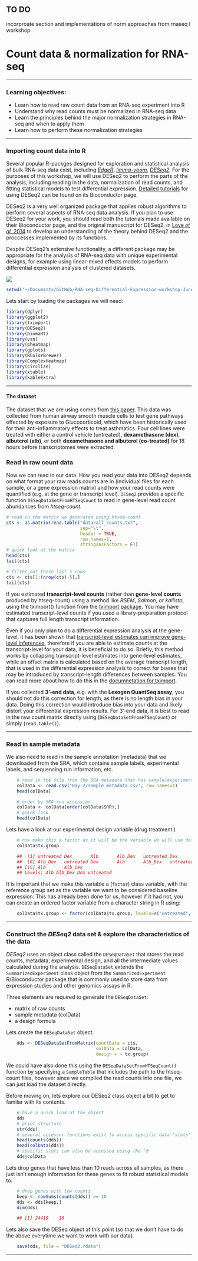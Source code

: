 
## TO DO

incorproate section and implementations of norm approaches from rnaseq I workshop


# Count data & normalization for RNA-seq
------------------------------

### Learning objectives:
- Learn how to read raw count data from an RNA-seq experiment into R
- Understand why read counts must be normalized in RNA-seq data
- Learn the principles behind the major normalization strategies in RNA-seq and when to apply them
- Learn how to perform these normalization strategies

------------------------------

### Importing count data into R  

Several popular R-packges designed for exploration and statistical
analysis of bulk RNA-seq data exist, including
[*EdgeR*](https://www.bioconductor.org/packages/release/bioc/html/edgeR.html),
[*limma-voom*](http://bioconductor.org/packages/release/bioc/html/limma.html),
[*DESeq2*](https://bioconductor.org/packages/release/bioc/html/DESeq2.html).
For the purposes of this workshop, we will use DESeq2 to perform the
parts of the analysis, including reading in the data, normalization of
read counts, and fitting statistical models to test differential
expression. [Detailed
tutorials](https://bioconductor.org/packages/release/bioc/vignettes/DESeq2/inst/doc/DESeq2.html)
for using DESeq2 can be found on its Bioconductor page.

DESeq2 is a very well organized package that applies robust algorithms
to perform several aspects of RNA-seq data analysis. If you plan to use
DESeq2 for your work, you should read both the tutorials made available
on their Bioconductor page, and the original manuscript for DESeq2, in
[Love *et al*,
2014](https://genomebiology.biomedcentral.com/articles/10.1186/s13059-014-0550-8)
to develop an understanding of the theory behind DESeq2 and the
proccesses implemented by its functions.

Despite DESeq2’s extensive functionality, a different package may be
appropriate for the analysis of RNA-seq data with unique experimental
designs, for example using linear-mixed effects models to perform
differential expression analysis of clustered datasets.


![](../figures/overview.png)



```r
setwd('~/Documents/GitHub/RNA-seq-Differential-Expression-workshop-June-2021/')
```

Lets start by loading the packages we will need:

```r
library(dplyr)
library(ggplot2)
library(tximport)
library(DESeq2)
library(biomaRt)
library(vsn)
library(pheatmap)
library(gplots)
library(RColorBrewer)
library(ComplexHeatmap)
library(circlize)
library(xtable)
library(kableExtra)
```
------------------------------------------------------------------------

#### The dataset

The dataset that we are using comes from [this
paper](https://journals.plos.org/plosone/article?id=10.1371/journal.pone.0099625).
This data was collected from human airway smooth muscle cells to test
gene pathways effected by exposure to Glucocorticoid, which have been
historically used for their anti-inflammatory effects to treat
asthmatics. Four cell lines were treated with either a control vehicle
(untreated), **dexamethasone (dex)**, **albuterol (alb)**, or both
**dexamethasone and albuterol (co-treated)** for 18 hours before
transcriptomes were extracted.

### Read in raw count data

Now we can read in our data. How you read your data into DESeq2 depends
on what format your raw reads counts are in (individual files for each
sample, or a gene expression matrix) and how your read counts were
quantified (e.g. at the gene or transcript level). `DESeq2` provides a
specific function `DESeqDataSetFromHTSeqCount` to read in gene-level
read count abundances from *htseq-count*.

```r
# read in the matrix we generated using htseq-count
cts <- as.matrix(read.table("data/all_counts.txt",
                            sep="\t",
                            header = TRUE,
                            row.names=1,
                            stringsAsFactors = F))
# quick look at the matrix
head(cts)
tail(cts)

# filter out these last 5 rows
cts <- cts[1:(nrow(cts)-5),]
tail(cts)
```

If you estimated **transcript-level counts** (rather than **gene-level
counts** produced by htseq-count) using a method like *RSEM*, *Salmon*,
or *kallisto*, using the tximport() function from the [tximport
package](https://f1000research.com/articles/4-1521/v1). You may have
estimated transcript-level counts if you used a library-preparation
protocol that captures full length transcript information.

Even if you only plan to do a differential expression analysis at the
gene-level, it has been shown that [transcript-level estimates can
improve gene-level
inferences](https://f1000research.com/articles/4-1521/v1), therefore if
you are able to estimate counts at the transcript-level for your data,
it is beneficial to do so. Briefly, this method works by collapsing
transcript-level estimates into gene-level estimates, while an offset
matrix is calculated based on the average transcript length, that is
used in the differential expression analysis to correct for biases that
may be introduced by transcript-length differences between samples. You
can read more about how to do this in the [documnetation for
tximport](https://bioconductor.org/packages/release/bioc/vignettes/tximport/inst/doc/tximport.html).

If you collected **3’-end data**, e.g. with the **Lexogen QuantSeq
assay**, you should not do this correction for length, as there is no
length bias in your data. Doing this correction would introduce bias
into your data and likely distort your differential expression results.
For 3’-end data, it is best to read in the raw count matrix directly
using (`DESeqDataSetFromHTSeqCount`) or simply (`read.table()`).

------------------------------------------------------------------------

### Read in sample metadata

We also need to read in the sample annotation (metadata) that we
downloaded from the SRA, which contains sample labels, experimental
labels, and sequencing run information, etc.

```r
    # read in the file from the SRA metadata that has sample/experimental labels
    colData <- read.csv("Day-2/sample_metadata.csv", row.names=1)
    head(colData)

    # order by SRA run accession
    colData <- colData[order(colData$SRR),]
    # quick look
    head(colData)
```

Lets have a look at our experimental design variable (drug treatment:)

```r
    # now make this a factor as it will be the variable we will use define groups for the differential expression analysis
    colData$tx.group

    ##  [1] untreated Dex       Alb       Alb_Dex   untreated Dex       Alb      
    ##  [8] Alb_Dex   untreated Dex       Alb       Alb_Dex   untreated Dex      
    ## [15] Alb       Alb_Dex  
    ## Levels: Alb Alb_Dex Dex untreated
```

It is important that we make this variable a (`factor`) class variable,
with the reference group set as the variable we want to be considered
baseline expression. This has already been done for us, however if it
had not, you can create an ordered factor variable from a character
string in R using:

```r
    colData$tx.group <- factor(colData$tx.group, levels=c("untreated", "Dex", "Alb", "Alb_Dex"))
```
------------------------------------------------------------------------

### Construct the *DESeq2* data set & explore the characteristics of the data

*DESeq2* uses an object class called the `DESeqDataSet` that stores the
read counts, metadata, experimental design, and all the intermediate
values calculated during the analysis. `DESeqDataSet` extends the
`SummarizedExperiment` class object from the `SummarizedExperiment`
R/Bioconductor package that is commonly used to store data from
expression studies and other genomics assays in R.

Three elements are required to generate the `DESeqDataSet`:  
- matrix of raw counts  
- sample metadata (colData)  
- a design formula

Lets create the `DESeqDataSet` object.

```r
    dds <- DESeqDataSetFromMatrix(countData = cts,
                                  colData = colData,
                                  design = ~ tx.group)
```

We could have also done this using the `DESeqDataSetFromHTSeqCount()`
function by specifying a `SampleTable` that includes the path to the
htseq-count files, however since we compiled the read counts into one
file, we can just load the dataset directly.

Before moving on, lets explore our DESeq2 class object a bit to get to
familar with its contents.

```r
    # have a quick look at the object
    dds
    # print structure
    str(dds)
    # several accessor functions exist to access specific data 'slots'
    head(counts(dds))
    head(colData(dds))
    # specific slots can also be accessed using the '@'
    dds@colData
```

Lets drop genes that have less than 10 reads across all samples, as
there just isn’t enough information for these genes to fit robust
statistical models to.

```r
    # drop genes with low counts
    keep <- rowSums(counts(dds)) >= 10
    dds <- dds[keep,]
    dim(dds)

    ## [1] 24419    16
```

Lets also save the DESeq object at this point (so that we don’t have to
do the above everytime we want to work with our data).

```r
    save(dds, file = "DESeq2.rdata")
```

------------------------------------------------------------------------
